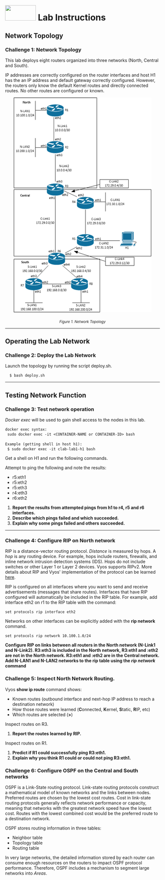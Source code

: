 # <img src="https://www.tamusa.edu/brandguide/jpeglogos/tamusa_final_logo_bw1.jpg" width="100" height="50"> Lab Instructions
## Network Topology
### Challenge 1: Network Topology

This lab deploys eight routers organized into three networks (North, Central and South). 

IP addresses are correctly configured on the router interfaces and host H1 has the an IP address and default gateway correctly configured. However, the routers only know the default Kernel routes and directly connected routes. No other routes are configured or known.

<p align="center">
<img src="../images/protocols-practice2.png" width="450" height="700">
</p>
<p align="center">
<sub><i>Figure 1. Network Topology</i></sub>
</p>

<p></p>
<p></p>

--- 
## Operating the Lab Network
### Challenge 2: Deploy the Lab Network
Launch the topology by running the script deploy.sh.
```
  $ bash deploy.sh
```
--- 
## Testing Network Function
### Challenge 3: Test network operation

*Docker exec* will be used to gain shell access to the nodes in this lab.
```
docker exec syntax:
 sudo docker exec -it <CONTAINER-NAME or CONTAINER-ID> bash

Example (getting shell in host h1):
 $ sudo docker exec -it clab-lab1-h1 bash
```
Get a shell on H1 and run the following commands. 

Attempt to ping the following and note the results:
- r5:eth1
- r5:eth2
- r5:eth3
- r4:eth3
- r6:eth2

1. **Report the results from attempted pings from h1 to r4, r5 and r6 interfaces.** 
2. **Describe which pings failed and which succeeded.**
3. **Explain why some pings failed and others succeeded.**

--- 
### Challenge 4: Configure RIP on North network

RIP is a distance-vector routing protocol. *Distance* is measured by hops. A *hop* is any routing device. For example, hops include routers, firewalls, and inline network intrusion detection systems (IDS). Hops do not include switches or other Layer 1 or Layer 2 devices. Vyos supports RIPv2. More details about RIP and Vyos' implementation of the protocol can be learned [here](https://blog.vyos.io/the-night-of-living-dead-protocols-ripv2). 

RIP is configured on all interfaces where you want to send and receive advertisements (messages that share routes). Interfaces that have RIP configured will automatically be included in the RIP table. For example, add interface eth2 on r1 to the RIP table with the command:
```
set protocols rip interface eth2
```

Networks on other interfaces can be explicitly added with the **rip network** command.
```
set protocols rip network 10.100.1.0/24
```
**Configure RIP on links between all routers in the North network (N-Link1 and N-Link2). R3:eth3 is included in the North network, R3:eth1 and :eth2 are not in the North network. R3:eth1 and :eth2 are in the Central network.**
**Add N-LAN1 and N-LAN2 networks to the rip table using the *rip network* command**

### Challenge 5: Inspect North Network Routing.
Vyos **show ip route** command shows:
- Known routes (outbound interface and next-hop IP address to reach a destination network)
- How those routes were learned (**C**onnected, **K**ernel, **S**tatic, **R**IP, etc)
- Which routes are selected (**>**)

Inspect routes on R3. 
1. **Report the routes learned by RIP.**

Inspect routes on R1.
1. **Predict if R1 could successfully ping R3:eth1.**
2. **Explain why you think R1 could or could not ping R3:eth1.**

### Challenge 6: Configure OSPF on the Central and South networks
OSPF is a Link-State routing protocol. Link-state routing protocols construct a mathematical model of known networks and the links between nodes. Preferred routes are chosen by the lowest cost routes. Cost in link-state routing protocols generally reflects network performance or capacity, meaning that networks with the greatest network speed have the lowest cost. Routes with the lowest combined cost would be the preferred route to a destination network.

OSPF stores routing information in three tables:
- Neighbor table
- Topology table
- Routing table

In very large networks, the detailed information stored by each router can consume enough resources on the routers to impact OSPF protocol performance. Therefore, OSPF includes a mechanism to segment large networks into *Areas*.
